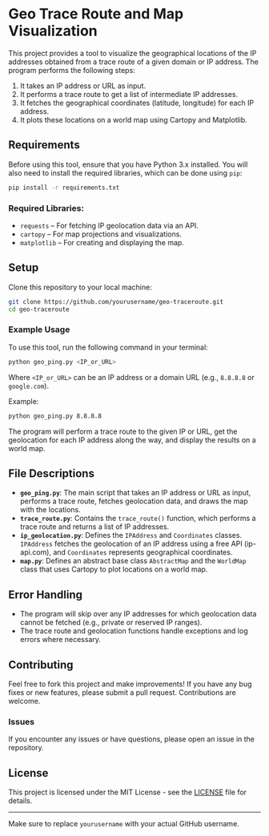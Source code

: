 # Geo Trace Route and Map Visualization

This project provides a tool to visualize the geographical locations of the IP addresses obtained from a trace route of a given domain or IP address. The program performs the following steps:

1. It takes an IP address or URL as input.
2. It performs a trace route to get a list of intermediate IP addresses.
3. It fetches the geographical coordinates (latitude, longitude) for each IP address.
4. It plots these locations on a world map using Cartopy and Matplotlib.

## Requirements

Before using this tool, ensure that you have Python 3.x installed. You will also need to install the required libraries, which can be done using `pip`:

```bash
pip install -r requirements.txt
```

### Required Libraries:

- `requests` – For fetching IP geolocation data via an API.
- `cartopy` – For map projections and visualizations.
- `matplotlib` – For creating and displaying the map.

## Setup

Clone this repository to your local machine:

```bash
git clone https://github.com/yourusername/geo-traceroute.git
cd geo-traceroute
```

### Example Usage

To use this tool, run the following command in your terminal:

```bash
python geo_ping.py <IP_or_URL>
```

Where `<IP_or_URL>` can be an IP address or a domain URL (e.g., `8.8.8.8` or `google.com`).

Example:

```bash
python geo_ping.py 8.8.8.8
```

The program will perform a trace route to the given IP or URL, get the geolocation for each IP address along the way, and display the results on a world map.

## File Descriptions

- **`geo_ping.py`**: The main script that takes an IP address or URL as input, performs a trace route, fetches geolocation data, and draws the map with the locations.
- **`trace_route.py`**: Contains the `trace_route()` function, which performs a trace route and returns a list of IP addresses.
- **`ip_geolocation.py`**: Defines the `IPAddress` and `Coordinates` classes. `IPAddress` fetches the geolocation of an IP address using a free API (ip-api.com), and `Coordinates` represents geographical coordinates.
- **`map.py`**: Defines an abstract base class `AbstractMap` and the `WorldMap` class that uses Cartopy to plot locations on a world map.

## Error Handling

- The program will skip over any IP addresses for which geolocation data cannot be fetched (e.g., private or reserved IP ranges).
- The trace route and geolocation functions handle exceptions and log errors where necessary.

## Contributing

Feel free to fork this project and make improvements! If you have any bug fixes or new features, please submit a pull request. Contributions are welcome.

### Issues

If you encounter any issues or have questions, please open an issue in the repository.

## License

This project is licensed under the MIT License - see the [LICENSE](LICENSE) file for details.

---

Make sure to replace `yourusername` with your actual GitHub username.
